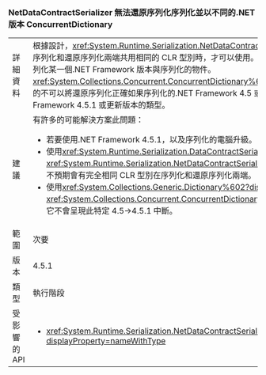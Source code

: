 ### <a name="netdatacontractserializer-fails-to-deserialize-a-concurrentdictionary-serialized-with-a-different-net-version"></a>NetDataContractSerializer 無法還原序列化序列化並以不同的.NET 版本 ConcurrentDictionary

|   |   |
|---|---|
|詳細資料|根據設計，<xref:System.Runtime.Serialization.NetDataContractSerializer?displayProperty=name>序列化和還原序列化兩端共用相同的 CLR 型別時，才可以使用。 因此，不保證可以在不同版本還原序列化某一個.NET Framework 版本與序列化的物件。<xref:System.Collections.Concurrent.ConcurrentDictionary%602?displayProperty=name> 是已知的不可以將還原序列化正確如果序列化的.NET Framework 4.5 或更早版本和還原序列化以.NET Framework 4.5.1 或更新版本的類型。|
|建議|有許多的可能解決方案此問題：<ul><li>若要使用.NET Framework 4.5.1，以及序列化的電腦升級。</li><li>使用<xref:System.Runtime.Serialization.DataContractSerializer?displayProperty=name>而不是<xref:System.Runtime.Serialization.NetDataContractSerializer?displayProperty=name>因為這不預期會有完全相同 CLR 型別在序列化和還原序列化兩端。</li><li>使用<xref:System.Collections.Generic.Dictionary%602?displayProperty=name>而不是<xref:System.Collections.Concurrent.ConcurrentDictionary%602?displayProperty=name>因為它不會呈現此特定 4.5-&gt;4.5.1 中斷。</li></ul>|
|範圍|次要|
|版本|4.5.1|
|類型|執行階段|
|受影響的 API|<ul><li><xref:System.Runtime.Serialization.NetDataContractSerializer.Deserialize(System.IO.Stream)?displayProperty=nameWithType></li></ul>|

